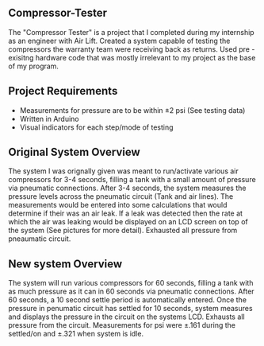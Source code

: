 ## Compressor-Tester
The "Compressor Tester" is a project that I completed during my internship as an engineer with Air Lift.
Created a system capable of testing the compressors the warranty team were receiving back as returns. Used pre - exisitng hardware code that was mostly irrelevant to my project as the base of my program.

## Project Requirements
- Measurements for pressure are to be within ±2 psi (See testing data)
- Written in Arduino
- Visual indicators for each step/mode of testing


## Original System Overview
The system I was orignally given was meant to run/activate various air compressors for 3-4 seconds, filling a tank with a small amount of pressure via pneumatic connections.
After 3-4 seconds, the system measures the pressure levels across the pneumatic circuit (Tank and air lines).
The measurements would be entered into some calculations that would determine if their was an air leak.
If a leak was detected then the rate at which the air was leaking would be displayed on an LCD screen on top of the system (See pictures for more detail).
Exhausted all pressure from pneaumatic circuit.


## New system Overview
The system will run various compressors for 60 seconds, filling a tank with as much pressure as it can in 60 seconds via pneumatic connections.
After 60 seconds, a 10 second settle period is automatically entered.
Once the pressure in penumatic circuit has settled for 10 seconds, system measures and displays the pressure in the circuit on the systems LCD.
Exhausts all pressure from the circuit.
Measurements for psi were ±.161 during the settled/on and ±.321 when system is idle.
